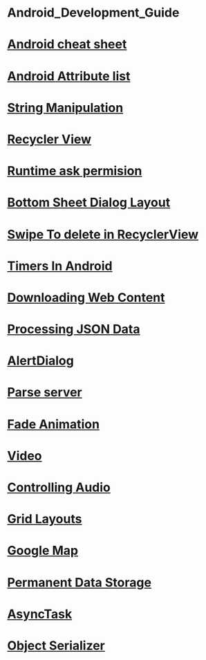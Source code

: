# Android_Development_Guide


# [Android cheat sheet](https://github.com/nazmos-sakib/Android_Development_Guide/wiki/Android-Cheat-Sheet)
# [Android Attribute list](https://github.com/nazmos-sakib/Android_Development_Guide/wiki/List-of-Attributes)
# [String Manipulation](https://github.com/nazmos-sakib/Android_Development_Guide/wiki/String-Manipulation)
# [Recycler View](https://github.com/nazmos-sakib/Android_Development_Guide/wiki/RecyclerView)
# [Runtime ask permision](https://github.com/nazmos-sakib/Android_Development_Guide/wiki/Runtime-ask-permision)
# [Bottom Sheet Dialog Layout](https://github.com/nazmos-sakib/Android_Development_Guide/wiki/Bottom-Sheet-Dialog-Layout)
# [Swipe To delete in RecyclerView]()
# [Timers In Android](https://github.com/nazmos-sakib/Android_Development_Guide/wiki/Timers-In-Android)
# [Downloading Web Content](https://github.com/nazmos-sakib/Android_Development_Guide/wiki/Downloading-Web-Content)
# [Processing JSON Data](https://github.com/nazmos-sakib/Android_Development_Guide/wiki/JSON-Data)
# [AlertDialog](https://github.com/nazmos-sakib/Android_Development_Guide/wiki/AlertDialog)
# [Parse server](https://github.com/nazmos-sakib/Parse-Server-starter/blob/main/README.md)
# [Fade Animation](https://github.com/nazmos-sakib/Android_Development_Guide/wiki/Fading-Animations)
# [Video](https://github.com/nazmos-sakib/Android_Development_Guide/wiki/Video)
# [Controlling Audio](https://github.com/nazmos-sakib/Android_Development_Guide/wiki/Audio)
# [Grid Layouts](https://github.com/nazmos-sakib/Android_Development_Guide/wiki/GridLayout)
# [Google Map]()
# [Permanent Data Storage](https://github.com/nazmos-sakib/Android_Development_Guide/wiki/Permanent-Data-Storage)
# [AsyncTask](https://github.com/nazmos-sakib/Android_Development_Guide/wiki/Customized-AsyncTask)
# [Object Serializer](https://github.com/nazmos-sakib/Android_Development_Guide/wiki/Object-Serializer)
# []()
# []()
# []()
# []()



